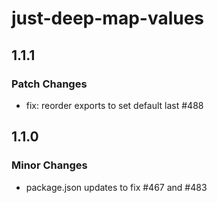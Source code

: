 # just-deep-map-values

## 1.1.1

### Patch Changes

- fix: reorder exports to set default last #488

## 1.1.0

### Minor Changes

- package.json updates to fix #467 and #483
